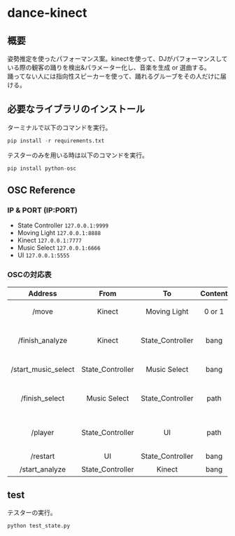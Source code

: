 # dance-kinect

## 概要
姿勢推定を使ったパフォーマンス案。kinectを使って、DJがパフォーマンスしている際の観客の踊りを検出&パラメーター化し、音楽を生成 or 選曲する。  
踊ってない人には指向性スピーカーを使って、踊れるグルーブをその人だけに届ける。

## 必要なライブラリのインストール
ターミナルで以下のコマンドを実行。
```python
pip install -r requirements.txt
```  
テスターのみを用いる時は以下のコマンドを実行。
```python
pip install python-osc
```

## OSC Reference
### IP & PORT (IP:PORT)  
* State Controller ```127.0.0.1:9999```  
* Moving Light ```127.0.0.1:8888```  
* Kinect ```127.0.0.1:7777```  
* Music Select ```127.0.0.1:6666```  
* UI ```127.0.0.1:5555``` 
### OSCの対応表
| Address             | From             | To               | Content | Discription              | 
| :-----------------: | :--------------: | :--------------: | :-----: | :----------------------: | 
| /move               | Kinect           | Moving Light     | 0 or 1  | 0が停止、1が再生         | 
| /finish_analyze     | Kinect           | State_Controller | bang    | 動いてない人の検知終了   | 
| /start_music_select | State_Controller | Music Select     | bang    | 音楽生成を選択の開始     | 
| /finish_select      | Music Select     | State_Controller | path    | 音楽のファイルパスを送信 | 
| /player             | State_Controller | UI               | path    | 音楽のファイルパスを送信 | 
| /restart            | UI               | State_Controller | bang    | 検知再開                 | 
| /start_analyze      | State_Controller | Kinect           | bang    | 検知再開                 | 


## test
テスターの実行。
```python
python test_state.py
```